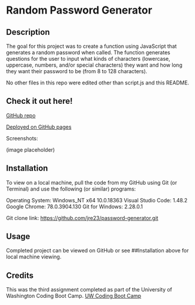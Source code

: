 # Random Password Generator

## Description

The goal for this project was to create a function using JavaScript that generates a random password when called. The function generates questions for the user to input what kinds of characters (lowercase, uppercase, numbers, and/or special characters) they want and how long they want their password to be (from 8 to 128 characters).

No other files in this repo were edited other than script.js and this README. 

## Check it out here! 

[GitHub repo](https://github.com/jre23/password-generator)

[Deployed on GitHub pages]()

Screenshots:

(image placeholder)

## Installation

To view on a local machine, pull the code from my GitHub using Git (or Terminal) and use the following (or similar) programs:

Operating System: Windows_NT x64 10.0.18363
Visual Studio Code: 1.48.2
Google Chrome: 78.0.3904.130
Git for Windows: 2.28.0.1

Git clone link: https://github.com/jre23/password-generator.git

## Usage

Completed project can be viewed on GitHub or see ##Installation above for local machine viewing.

## Credits

This was the third assignment completed as part of the University of Washington Coding Boot Camp. [UW Coding Boot Camp](https://bootcamp.uw.edu/coding/)